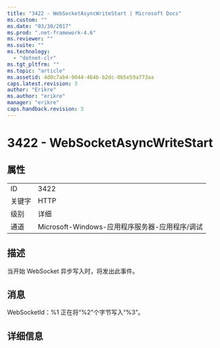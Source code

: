 ```yaml
---
title: "3422 - WebSocketAsyncWriteStart | Microsoft Docs"
ms.custom: ""
ms.date: "03/30/2017"
ms.prod: ".net-framework-4.6"
ms.reviewer: ""
ms.suite: ""
ms.technology: 
  - "dotnet-clr"
ms.tgt_pltfrm: ""
ms.topic: "article"
ms.assetid: 4d0c7ab4-9044-464b-b2dc-0b5e59a773aa
caps.latest.revision: 3
author: "Erikre"
ms.author: "erikre"
manager: "erikre"
caps.handback.revision: 3
---
```

# 3422 - WebSocketAsyncWriteStart
## 属性  
  
|||  
|-|-|  
|ID|3422|  
|关键字|HTTP|  
|级别|详细|  
|通道|Microsoft\-Windows\-应用程序服务器\-应用程序\/调试|  
  
## 描述  
 当开始 WebSocket 异步写入时，将发出此事件。  
  
## 消息  
 WebSocketId：%1 正在将“%2”个字节写入“%3”。  
  
## 详细信息